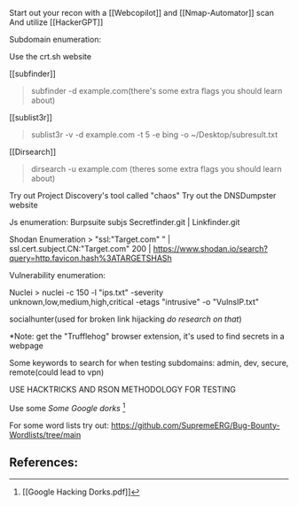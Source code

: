 Start out your recon with a [[Webcopilot]] and [[Nmap-Automator]] scan
And utilize [[HackerGPT]]

Subdomain enumeration:

Use the crt.sh website

[[subfinder]] 
> subfinder -d example.com(there's some extra flags you should learn about)

[[sublist3r]]
>sublist3r -v -d example.com -t 5 -e bing -o ~/Desktop/subresult.txt

[[Dirsearch]] 
> dirsearch -u example.com (theres some extra flags you should learn about)

Try out Project Discovery's tool called "chaos"
Try out the DNSDumpster website

Js enumeration:
Burpsuite
subjs
Secretfinder.git | Linkfinder.git

Shodan Enumeration > "ssl:"Target.com" " | ssl.cert.subject.CN:"Target.com" 200 | https://www.shodan.io/search?query=http.favicon.hash%3ATARGETSHASh

Vulnerability enumeration:

Nuclei > nuclei -c 150 -l "ips.txt" -severity unknown,low,medium,high,critical -etags "intrusive" -o "VulnsIP.txt"

socialhunter(used for broken link hijacking *do research on that*)

*Note: get the "Trufflehog" browser extension, it's used to find secrets in a webpage

Some keywords to search for when testing subdomains: admin, dev, secure, remote(could lead to vpn)

USE HACKTRICKS AND RSON METHODOLOGY FOR TESTING

Use some _Some Google dorks_ [^1]

For some word lists try out: https://github.com/SupremeERG/Bug-Bounty-Wordlists/tree/main






































## References: 
[^1]: [[Google Hacking Dorks.pdf]]



